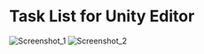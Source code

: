 # Task List for Unity Editor 

![Screenshot_1](https://github.com/gabrieljacintho/unity-task-list/assets/64656746/983a1c9d-34c6-4c56-b182-d0a3ca92fbb4)
![Screenshot_2](https://github.com/gabrieljacintho/unity-task-list/assets/64656746/6d28c874-4b36-47ff-b7a2-2e860addaaf2)
